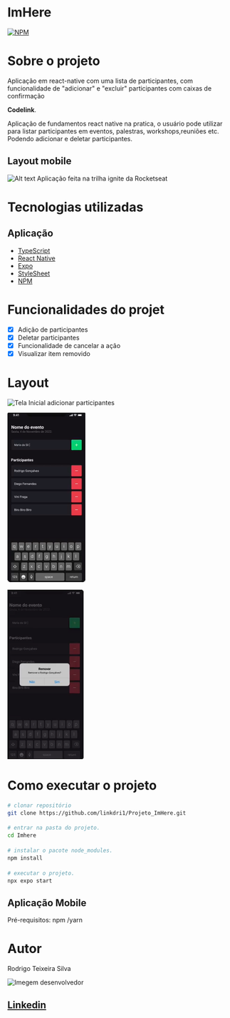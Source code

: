
# ImHere 
[![NPM](https://img.shields.io/npm/l/react)](https://github.com/linkdri1/Projeto_ImHere/blob/main/LICENSE) 

# Sobre o projeto

Aplicação em react-native com uma lista de participantes,
com funcionalidade de "adicionar" e "excluir" participantes com caixas de confirmação

 **Codelink**.

Aplicação de fundamentos react native na pratica, o usuário pode utilizar para listar participantes em eventos, palestras, workshops,reuniões etc. Podendo adicionar e deletar participantes.


## Layout mobile
![Alt text](image.png)
Aplicação feita na trilha ignite da Rocketseat

# Tecnologias utilizadas
## Aplicação

- [TypeScript](https://www.typescriptlang.org/docs/)
- [React Native](https://reactnative.dev/docs/getting-started)
- [Expo](https://docs.expo.dev/?utm_source=google&utm_medium=cpc&utm_content=search&gclid=CjwKCAjwxOymBhAFEiwAnodBLE4O6-g49a-HniPnrQt_l-6t_CNvui4z2_h31jUCUpesirHbFYmI_hoC39IQAvD_BwE)
- [StyleSheet](https://reactnative.dev/docs/stylesheet)
- [NPM](https://docs.npmjs.com)

# Funcionalidades do projet

- [x] Adição de participantes
- [x] Deletar participantes
- [x] Funcionalidade de cancelar a ação
- [x] Visualizar item removido

# Layout
![Tela Inicial adicionar participantes ](./assets/Tela%20adicionar%20de%20participantes.png)

![Tela de participantes com opção de deletar](./assets/Tela%20de%20usuários%20com%20a%20opção%20de%20deletar%20ou%20canceler.jpg)

![Tela de participantes com pop-pup com opção de deletar ou cancelar](./assets/Tela%20de%20participantes%20com%20opções%20deletar%20e%20cancelar.png)

# Como executar o projeto

```bash
# clonar repositório
git clone https://github.com/linkdri1/Projeto_ImHere.git

# entrar na pasta do projeto.
cd Imhere

# instalar o pacote node_modules.
npm install

# executar o projeto.
npx expo start 
```
## Aplicação Mobile
Pré-requisitos: npm /yarn

# Autor

Rodrigo Teixeira Silva

<img style = "width:200px" src="https://github.com/linkdri1.png" alt="Imegem desenvolvedor" >

## [Linkedin](https://www.linkedin.com/in/rodrigo-teixeira-silva/)

